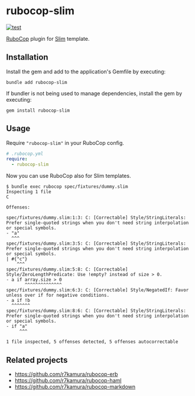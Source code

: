 # rubocop-slim

[![test](https://github.com/r7kamura/rubocop-slim/actions/workflows/test.yml/badge.svg)](https://github.com/r7kamura/rubocop-slim/actions/workflows/test.yml)

[RuboCop](https://github.com/rubocop/rubocop) plugin for [Slim](https://github.com/slim-template/slim) template.

## Installation

Install the gem and add to the application's Gemfile by executing:

```
bundle add rubocop-slim
```

If bundler is not being used to manage dependencies, install the gem by executing:

```
gem install rubocop-slim
```

## Usage

Require `"rubocop-slim"` in your RuboCop config.

```yaml
# .rubocop.yml
require:
  - rubocop-slim
```

Now you can use RuboCop also for Slim templates.

```
$ bundle exec rubocop spec/fixtures/dummy.slim
Inspecting 1 file
C

Offenses:

spec/fixtures/dummy.slim:1:3: C: [Correctable] Style/StringLiterals: Prefer single-quoted strings when you don't need string interpolation or special symbols.
- "a"
  ^^^
spec/fixtures/dummy.slim:3:5: C: [Correctable] Style/StringLiterals: Prefer single-quoted strings when you don't need string interpolation or special symbols.
| #{"c"}
    ^^^
spec/fixtures/dummy.slim:5:8: C: [Correctable] Style/ZeroLengthPredicate: Use !empty? instead of size > 0.
- a if array.size > 0
       ^^^^^^^^^^^^^^
spec/fixtures/dummy.slim:6:3: C: [Correctable] Style/NegatedIf: Favor unless over if for negative conditions.
- a if !b
  ^^^^^^^
spec/fixtures/dummy.slim:8:6: C: [Correctable] Style/StringLiterals: Prefer single-quoted strings when you don't need string interpolation or special symbols.
- if "a"
     ^^^

1 file inspected, 5 offenses detected, 5 offenses autocorrectable
```

## Related projects

- https://github.com/r7kamura/rubocop-erb
- https://github.com/r7kamura/rubocop-haml
- https://github.com/r7kamura/rubocop-markdown

